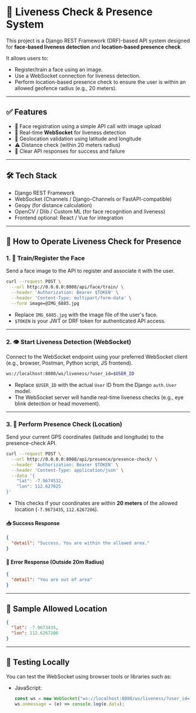 # 📍 Liveness Check & Presence System

This project is a Django REST Framework (DRF)-based API system designed for **face-based liveness detection** and **location-based presence check**.

It allows users to:

- Register/train a face using an image.
- Use a WebSocket connection for liveness detection.
- Perform location-based presence check to ensure the user is within an allowed geofence radius (e.g., 20 meters).

---

## ✅ Features

- 🔐 Face registration using a simple API call with image upload
- 📡 Real-time **WebSocket** for liveness detection
- 📍 Geolocation validation using latitude and longitude
- ⚠️ Distance check (within 20 meters radius)
- 💬 Clear API responses for success and failure

---

## 🛠️ Tech Stack

- Django REST Framework
- WebSocket (Channels / Django-Channels or FastAPI-compatible)
- Geopy (for distance calculation)
- OpenCV / Dlib / Custom ML (for face recognition and liveness)
- Frontend optional: React / Vue for integration

---

## 🚀 How to Operate Liveness Check for Presence

### 1. 🧠 Train/Register the Face

Send a face image to the API to register and associate it with the user.

```bash
curl --request POST \
  --url http://0.0.0.0:8008/api/face/train/ \
  --header 'Authorization: Bearer $TOKEN' \
  --header 'Content-Type: multipart/form-data' \
  --form image=@IMG_6885.jpg
```

- Replace `IMG_6885.jpg` with the image file of the user's face.
- `$TOKEN` is your JWT or DRF token for authenticated API access.

---

### 2. 👁️ Start Liveness Detection (WebSocket)

Connect to the WebSocket endpoint using your preferred WebSocket client (e.g., browser, Postman, Python script, JS frontend).

```bash
ws://localhost:8080/ws/liveness/?user_id=$USER_ID
```

- Replace `$USER_ID` with the actual `User` ID from the Django `auth.User` model.
- The WebSocket server will handle real-time liveness checks (e.g., eye blink detection or head movement).

---

### 3. 📍 Perform Presence Check (Location)

Send your current GPS coordinates (latitude and longitude) to the presence-check API.

```bash
curl --request POST \
  --url http://0.0.0.0:8008/api/presence/presence-check/ \
  --header 'Authorization: Bearer $TOKEN' \
  --header 'Content-Type: application/json' \
  --data '{
    "lat": -7.9674532,
    "lon": 112.627025
}'
```

- This checks if your coordinates are within **20 meters** of the allowed location (`-7.9673435`, `112.6267206`).

#### 📥 Success Response

```json
{
  "detail": "Success. You are within the allowed area."
}
```

#### 🚫 Error Response (Outside 20m Radius)

```json
{
  "detail": "You are out of area"
}
```

---

## 📌 Sample Allowed Location

```json
{
  "lat": -7.9673435,
  "lon": 112.6267206
}
```

---

## 🧪 Testing Locally

You can test the WebSocket using browser tools or libraries such as:

- JavaScript:
  ```js
  const ws = new WebSocket("ws://localhost:8080/ws/liveness/?user_id=1");
  ws.onmessage = (e) => console.log(e.data);
  ```
